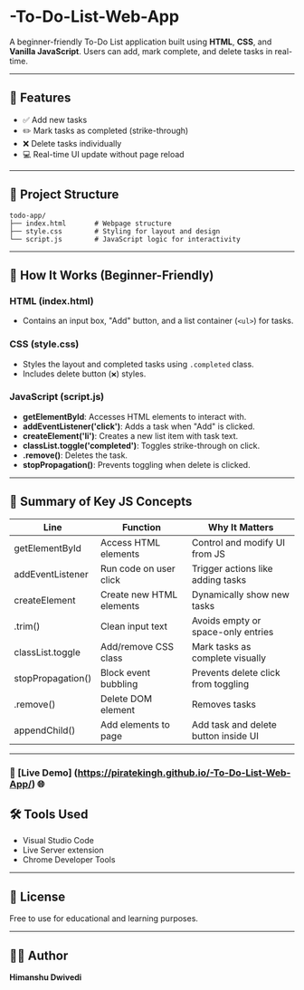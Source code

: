 # -To-Do-List-Web-App
A beginner-friendly To-Do List application built using **HTML**, **CSS**, and **Vanilla JavaScript**. Users can add, mark complete, and delete tasks in real-time.

---

## 📌 Features

- ✅ Add new tasks
- ✏️ Mark tasks as completed (strike-through)
- ❌ Delete tasks individually
- 💻 Real-time UI update without page reload

---

## 📁 Project Structure

```
todo-app/
├── index.html       # Webpage structure
├── style.css        # Styling for layout and design
└── script.js        # JavaScript logic for interactivity
```

---

## 🚀 How It Works (Beginner-Friendly)

### HTML (index.html)
- Contains an input box, "Add" button, and a list container (`<ul>`) for tasks.

### CSS (style.css)
- Styles the layout and completed tasks using `.completed` class.
- Includes delete button (`❌`) styles.

### JavaScript (script.js)
- **getElementById**: Accesses HTML elements to interact with.
- **addEventListener('click')**: Adds a task when "Add" is clicked.
- **createElement('li')**: Creates a new list item with task text.
- **classList.toggle('completed')**: Toggles strike-through on click.
- **.remove()**: Deletes the task.
- **stopPropagation()**: Prevents toggling when delete is clicked.

---

## 🧠 Summary of Key JS Concepts

| Line               | Function                    | Why It Matters                       |
|--------------------|-----------------------------|--------------------------------------|
| getElementById     | Access HTML elements        | Control and modify UI from JS        |
| addEventListener   | Run code on user click      | Trigger actions like adding tasks    |
| createElement      | Create new HTML elements    | Dynamically show new tasks           |
| .trim()            | Clean input text            | Avoids empty or space-only entries   |
| classList.toggle   | Add/remove CSS class        | Mark tasks as complete visually      |
| stopPropagation()  | Block event bubbling        | Prevents delete click from toggling  |
| .remove()          | Delete DOM element          | Removes tasks                        |
| appendChild()      | Add elements to page        | Add task and delete button inside UI |

---

### 🚀 [Live Demo] (https://piratekingh.github.io/-To-Do-List-Web-App/) 🌐


## 🛠 Tools Used

- Visual Studio Code
- Live Server extension
- Chrome Developer Tools

---

## 📄 License

Free to use for educational and learning purposes.

---

## 👨‍💻 Author

**Himanshu Dwivedi**

